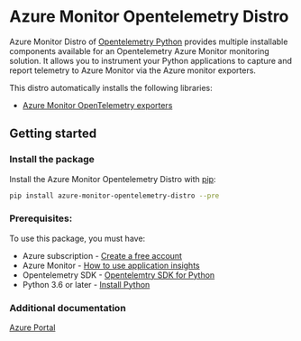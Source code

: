 # Azure Monitor Opentelemetry Distro

Azure Monitor Distro of [Opentelemetry Python][ot_sdk_python] provides multiple installable components available for an Opentelemetry Azure Monitor monitoring solution. It allows you to instrument your Python applications to capture and report telemetry to Azure Monitor via the Azure monitor exporters.

This distro automatically installs the following libraries:

* [Azure Monitor OpenTelemetry exporters][azure_monitor_opentelemetry_exporters]

## Getting started

### Install the package

Install the Azure Monitor Opentelemetry Distro with [pip][pip]:

```Bash
pip install azure-monitor-opentelemetry-distro --pre
```

### Prerequisites:
To use this package, you must have:
* Azure subscription - [Create a free account][azure_sub]
* Azure Monitor - [How to use application insights][application_insights_namespace]
* Opentelemetry SDK - [Opentelemtry SDK for Python][ot_sdk_python]
* Python 3.6 or later - [Install Python][python]

### Additional documentation

[Azure Portal][azure_portal]

<!-- LINKS -->
[azure_monitor_opentelemetry_exporters]: https://github.com/Azure/azure-sdk-for-python/tree/main/sdk/monitor/azure-monitor-opentelemetry-exporter#microsoft-opentelemetry-exporter-for-azure-monitor
[azure_portal]: https://portal.azure.com
[azure_sub]: https://azure.microsoft.com/free/
[application_insights_namespace]: https://docs.microsoft.com/azure/azure-monitor/app/
[pip]: https://pypi.org/project/pip/
[ot_sdk_python]: https://github.com/open-telemetry/opentelemetry-python
[python]: https://www.python.org/downloads/
